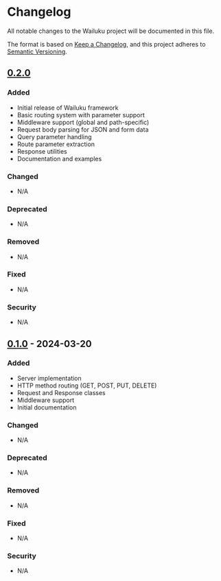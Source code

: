 # Changelog

All notable changes to the Wailuku project will be documented in this file.

The format is based on [Keep a Changelog](https://keepachangelog.com/en/1.0.0/),
and this project adheres to [Semantic Versioning](https://semver.org/spec/v2.0.0.html).

## [0.2.0]

### Added
- Initial release of Wailuku framework
- Basic routing system with parameter support
- Middleware support (global and path-specific)
- Request body parsing for JSON and form data
- Query parameter handling
- Route parameter extraction
- Response utilities
- Documentation and examples

### Changed
- N/A

### Deprecated
- N/A

### Removed
- N/A

### Fixed
- N/A

### Security
- N/A

## [0.1.0] - 2024-03-20

### Added
- Server implementation
- HTTP method routing (GET, POST, PUT, DELETE)
- Request and Response classes
- Middleware support
- Initial documentation

### Changed
- N/A

### Deprecated
- N/A

### Removed
- N/A

### Fixed
- N/A

### Security
- N/A

[0.2.0]: https://github.com/aminedakhlii/wailuku/compare/v0.1.0...HEAD
[0.1.0]: https://github.com/aminedakhlii/wailuku/releases/tag/v0.1.0 
